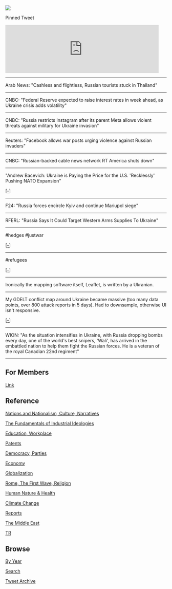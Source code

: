 <img src="https://drive.google.com/uc?export=view&id=1B2wf9R7AMH1d7Vw6e2mucLbIQ5NSjir7"/>

Pinned Tweet

<iframe width="95%" src="https://www.youtube.com/embed/2dgzKW8EKMc" title="YouTube video player" frameborder="0" allow="accelerometer; autoplay; clipboard-write; encrypted-media; gyroscope; picture-in-picture" allowfullscreen></iframe>

---

Arab News: "Cashless and flightless, Russian tourists stuck in Thailand"

---

CNBC: "Federal Reserve expected to raise interest rates in week ahead, as
Ukraine crisis adds volatility"

---

CNBC: "Russia restricts Instagram after its parent Meta allows violent
threats against military for Ukraine invasion"

---

Reuters: "Facebook allows war posts urging violence against Russian invaders"

---

CNBC: "Russian-backed cable news network RT America shuts down"

---

"Andrew Bacevich: Ukraine is Paying the Price for the U.S. 'Recklessly'
Pushing NATO Expansion"

[[-]](https://youtu.be/kCntlkpdr0k?t=89)

---

F24: "Russia forces encircle Kyiv and continue Mariupol siege"

---

RFERL: "Russia Says It Could Target Western Arms Supplies To Ukraine"

---

\#hedges \#justwar

[[-]](https://youtu.be/FVWIDi4mceg?t=972)

---

\#refugees 

[[-]](https://pbs.twimg.com/media/FNocmtIWQAEyI5O?format=jpg&name=small)

---

Ironically the mapping software itself, Leaflet, is written by a Ukranian.

---

My GDELT conflict map around Ukraine became massive (too many data
points, over 800 attack reports in 5 days). Had to downsample,
otherwise UI isn't responsive.

[[-]](2019/05/confstats.md#gdeltukr)

---

WION: "As the situation intensifies in Ukraine, with Russia dropping
bombs every day, one of the world's best snipers, 'Wali', has arrived
in the embattled nation to help them fight the Russian forces. He is a
veteran of the royal Canadian 22nd regiment"

---

## For Members

[Link](https://thirdwave-members.herokuapp.com)

## Reference

[Nations and Nationalism, Culture, Narratives](/2013/02/nations-and-nationalism.md)

[The Fundamentals of Industrial Ideologies](/2011/04/fundamentals-of-industrial-ideologies.md)

[Education, Workplace](2017/09/education-workplace.md)

[Patents](/2018/09/patents.md)

[Democracy, Parties](/2016/11/democracy.md)

[Economy](/2018/05/economy.md)

[Globalization](/2018/09/globalization.md)

[Rome, The First Wave, Religion](/2017/12/rome.md)

[Human Nature & Health](/2020/07/human-nature.md)

[Climate Change](/2018/12/climate.md)

[Reports](/2019/05/reports.md)

[The Middle East](/2019/07/middleeast.md)

[TR](../tr)

## Browse

[By Year](years.md)

[Search](search.html)

[Tweet Archive](/tweets/README.md)


